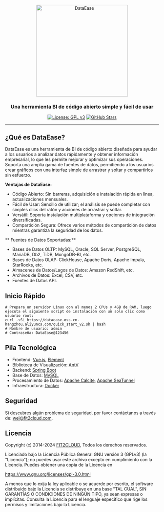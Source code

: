 <p align="center"><a href="https://dataease.io"><img src="https://dataease.oss-cn-hangzhou.aliyuncs.com/img/dataease-logo.png" alt="DataEase" width="300" /></a></p>
<h3 align="center">Una herramienta BI de código abierto simple y fácil de usar</h3>
<p align="center">
  <a href="https://www.gnu.org/licenses/gpl-3.0.html"><img src="https://img.shields.io/github/license/dataease/dataease?color=%231890FF" alt="License: GPL v3"></a>
  <a href="https://github.com/dataease/dataease"><img src="https://img.shields.io/github/stars/dataease/dataease?color=%231890FF&style=flat-square" alt="GitHub Stars"></a>
</p>

------------------------------
## ¿Qué es DataEase?

DataEase es una herramienta de BI de código abierto diseñada para ayudar a los usuarios a analizar datos rápidamente y obtener información empresarial, lo que les permite mejorar y optimizar sus operaciones. Soporta una amplia gama de fuentes de datos, permitiendo a los usuarios crear gráficos con una interfaz simple de arrastrar y soltar y compartirlos sin esfuerzo.

**Ventajas de DataEase:**

-   Código Abierto: Sin barreras, adquisición e instalación rápida en línea, actualizaciones mensuales.
-   Fácil de Usar: Sencillo de utilizar; el análisis se puede completar con simples clics del ratón y acciones de arrastrar y soltar.
-   Versátil: Soporta instalación multiplataforma y opciones de integración diversificadas.
-   Compartición Segura: Ofrece varios métodos de compartición de datos mientras garantiza la seguridad de los datos.

** Fuentes de Datos Soportadas:**

- Bases de Datos OLTP: MySQL, Oracle, SQL Server, PostgreSQL, MariaDB, Db2, TiDB, MongoDB-BI, etc.
- Bases de Datos OLAP: ClickHouse, Apache Doris, Apache Impala, StarRocks, etc.
- Almacenes de Datos/Lagos de Datos: Amazon RedShift, etc.
- Archivos de Datos: Excel, CSV, etc.
- Fuentes de Datos API.

## Inicio Rápido

```
# Prepara un servidor Linux con al menos 2 CPUs y 4GB de RAM, luego ejecuta el siguiente script de instalación con un solo clic como usuario root:
curl -sSL https://dataease.oss-cn-hangzhou.aliyuncs.com/quick_start_v2.sh | bash
# Nombre de usuario: admin
# Contraseña: DataEase@123456
```

## Pila Tecnológica

-   Frontend: [Vue.js](https://vuejs.org/), [Element](https://element.eleme.cn/)
-   Biblioteca de Visualización: [AntV](https://antv.vision/zh)
-   Backend: [Spring Boot](https://spring.io/projects/spring-boot)
-   Base de Datos: [MySQL](https://www.mysql.com/)
-   Procesamiento de Datos: [Apache Calcite](https://github.com/apache/calcite/), [Apache SeaTunnel](https://github.com/apache/seatunnel)
-   Infraestructura: [Docker](https://www.docker.com/)

## Seguridad

Si descubres algún problema de seguridad, por favor contáctanos a través de: wei@fit2cloud.com.

## Licencia

Copyright (c) 2014-2024 [FIT2CLOUD](https://fit2cloud.com/), Todos los derechos reservados.

Licenciado bajo la Licencia Pública General GNU versión 3 (GPLv3) (la "Licencia"); no puedes usar este archivo excepto en cumplimiento con la Licencia. Puedes obtener una copia de la Licencia en

<https://www.gnu.org/licenses/gpl-3.0.html>

A menos que lo exija la ley aplicable o se acuerde por escrito, el software distribuido bajo la Licencia se distribuye en una base "TAL CUAL", SIN GARANTÍAS O CONDICIONES DE NINGÚN TIPO, ya sean expresas o implícitas. Consulta la Licencia para el lenguaje específico que rige los permisos y limitaciones bajo la Licencia.
